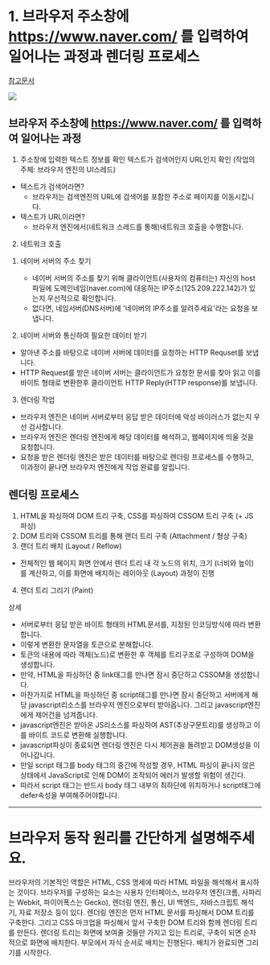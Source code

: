 # 1. 브라우저 주소창에 https://www.naver.com/ 를 입력하여 일어나는 과정과 렌더링 프로세스

[참고문서](!https://velog.io/@sylagape1231/%EC%A3%BC%EC%86%8C%EC%B0%BD%EC%97%90-naver.com%EC%9D%84-%EC%B9%98%EB%A9%B4-%EC%9D%BC%EC%96%B4%EB%82%98%EB%8A%94-%EC%9D%BC%EC%9D%84-%EC%89%BD%EA%B2%8C-%EC%9D%B4%ED%95%B4%ED%95%B4%EB%B3%B4%EC%9E%90)

![](https://velog.velcdn.com/images/0seo8/post/8a9fa59f-b08c-4c9a-8b01-e182c858c2aa/image.png)

## 브라우저 주소창에 https://www.naver.com/ 를 입력하여 일어나는 과정

1. 주소창에 입력한 텍스트 정보를 확인
   텍스트가 검색어인지 URL인지 확인 (작업의 주체: 브라우저 엔진의 UI스레드)

- 텍스트가 검색어라면?
  - 브라우저는 검색엔진의 URL에 검색어를 포함한 주소로 페이지를 이동시킵니다.
- 텍스트가 URL이라면?
  - 브라우저 엔진에서(네트워크 스레드를 통해)네트워크 호출을 수행합니다.

2. 네트워크 호출

1) 네이버 서버의 주소 찾기

   - 네이버 서버의 주소를 찾기 위해 클라이언트(사용자의 컴퓨터는) 자신의 host파일에 도메인네임(naver.com)에 대응하는 IP주소(125.209.222.142)가 있는지 우선적으로 확인합니다.
   - 없다면, 네임서버(DNS서버)에 '네이버의 IP주소를 알려주세요'라는 요청을 보냅니다.

2) 네이버 서버와 통신하여 필요한 데이터 받기

- 알아낸 주소를 바탕으로 네이버 서버에 데이터를 요청하는 HTTP Requset를 보냅니다.
- HTTP Request를 받은 네이버 서버는 클라이언트가 요청한 문서를 찾아 읽고 이를 바이트 형태로 변환한후 클라이언트 HTTP Reply(HTTP response)를 보냅니다.

3. 렌더링 작업

- 브라우저 엔진은 네이버 서버로부터 응답 받은 데이터에 악성 바이러스가 없는지 우선 검사합니다.
- 브라우저 엔진은 렌더링 엔진에게 해당 데이터를 해석하고, 웹페이지에 띄울 것을 요청합니다.
- 요청을 받은 렌더링 엔진은 받은 데이터를 바탕으로 렌더링 프로세스를 수행하고, 이과정이 끝나면 브라우저 엔진에게 작업 완료를 알립니다.

## 렌더링 프로세스

1. HTML을 파싱하여 DOM 트리 구축, CSS를 파싱하여 CSSOM 트리 구축 (+ JS 파싱)
2. DOM 트리와 CSSOM 트리를 통해 랜더 트리 구축 (Attachment / 형상 구축)
3. 랜더 트리 배치 (Layout / Reflow)

- 전체적인 웹 페이지 화면 안에서 렌더 트리 내 각 노드의 위치, 크기 (너비와 높이) 를 계산하고, 이를 화면에 배치하는 레이아웃 (Layout) 과정이 진행

4. 랜더 트리 그리기 (Paint)

상세

- 서버로부터 응답 받은 바이트 형태의 HTML문서를, 지정된 인코딩방식에 따라 변환합니다.
- 이렇게 변환한 문자열을 토큰으로 분해합니다.
- 토큰의 내용에 따라 객체(노드)로 변환한 후 객체를 트리구조로 구성하여 DOM을 생성합니다.
- 만약, HTML을 파싱하던 중 link태그를 만나면 잠시 중단하고 CSSOM을 생성합니다.
- 마찬가지로 HTML을 파싱하던 중 script태그를 만나면 잠시 중단하고 서버에게 해당 javascript리소스를 브라우저 엔진으로부터 받아옵니다. 그리고 javascript엔진에게 제어건을 넘겨줍니다.
- javascript엔진은 받아온 JS리소스를 파싱하여 AST(추상구문트리)를 생성하고 이를 바이트 코드로 변환해 실행합니다.
- javascript파싱이 종료되면 렌더링 엔진은 다시 제어권을 돌려받고 DOM생성을 이어나갑니다.
- 만일 script 태그를 body 태그의 중간에 작성할 경우, HTML 파싱이 끝나지 않은 상태에서 JavaScript로 인해 DOM이 조작되어 에러가 발생할 위험이 생긴다.
- 따라서 script 태그는 반드시 body 태그 내부의 최하단에 위치하거나 script태그에 defer속성을 부여해주어야합니다.

---

# 브라우저 동작 원리를 간단하게 설명해주세요.

브라우저의 기본적인 역할은 HTML, CSS 명세에 따라 HTML 파일을 해석해서 표시하는 것이다.
브라우저를 구성하는 요소는 사용자 인터페이스, 브라우저 엔진(크롬, 사파리는 Webkit, 파이어폭스는 Gecko), 렌더링 엔진, 통신, UI 백엔드, 자바스크립트 해석기, 자료 저장소 등이 있다.
렌더링 엔진은 먼저 HTML 문서를 파싱해서 DOM 트리를 구축한다. 그리고 CSS 마크업을 파싱해서 앞서 구축한 DOM 트리와 함께 렌더링 트리를 만든다. 렌더링 트리는 화면에 보여줄 것들만 가지고 있는 트리로, 구축이 되면 순차적으로 화면에 배치한다. 부모에서 자식 순서로 배치는 진행된다. 배치가 완료되면 그리기를 시작한다.
